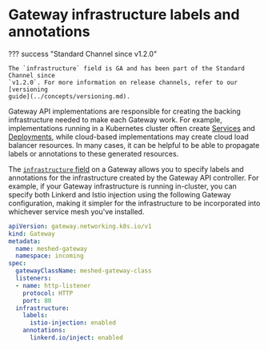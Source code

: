 # Gateway infrastructure labels and annotations

??? success "Standard Channel since v1.2.0"

    The `infrastructure` field is GA and has been part of the Standard Channel since
    `v1.2.0`. For more information on release channels, refer to our [versioning
    guide](../concepts/versioning.md).

Gateway API implementations are responsible for creating the backing
infrastructure needed to make each Gateway work. For example, implementations
running in a Kubernetes cluster often create [Services][service] and
[Deployments][deployment], while cloud-based implementations may create cloud
load balancer resources. In many cases, it can be helpful to be able to
propagate labels or annotations to these generated resources.


The [`infrastructure` field][infrastructure] on a Gateway allows you to specify
labels and annotations for the infrastructure created by the Gateway API controller.
For example, if your Gateway infrastructure is running in-cluster, you can specify
both Linkerd and Istio injection using the following Gateway configuration, making
it simpler for the infrastructure to be incorporated into whichever service mesh
you've installed.

```yaml
apiVersion: gateway.networking.k8s.io/v1
kind: Gateway
metadata:
  name: meshed-gateway
  namespace: incoming
spec:
  gatewayClassName: meshed-gateway-class
  listeners:
  - name: http-listener
    protocol: HTTP
    port: 80
  infrastructure:
    labels:
      istio-injection: enabled
    annotations:
      linkerd.io/inject: enabled
```

[infrastructure]: ../reference/spec.md#gateway.networking.k8s.io/v1.GatewayInfrastructure
[service]: https://kubernetes.io/docs/concepts/services-networking/service/
[deployment]: https://kubernetes.io/docs/concepts/workloads/controllers/deployment/
